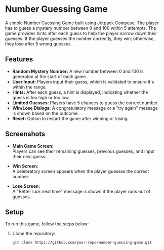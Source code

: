 # Number Guessing Game

A simple Number Guessing Game built using Jetpack Compose. The player has to guess a mystery number between 0 and 100 within 5 attempts. The game provides hints after each guess to help the player narrow down their guesses. If the player guesses the number correctly, they win; otherwise, they lose after 5 wrong guesses.

## Features

- **Random Mystery Number:** A new number between 0 and 100 is generated at the start of each game.
- **User Input:** Players input their guess, which is validated to ensure it's within the range.
- **Hints:** After each guess, a hint is displayed, indicating whether the guess is too high or too low.
- **Limited Guesses:** Players have 5 chances to guess the correct number.
- **Win/Lose Dialogs:** A congratulatory message or a "try again" message is shown based on the outcome.
- **Reset:** Option to restart the game after winning or losing.

## Screenshots

- **Main Game Screen:**  
  Players can see their remaining guesses, previous guesses, and input their next guess.

- **Win Screen:**  
  A celebratory screen appears when the player guesses the correct number.

- **Lose Screen:**  
  A "Better luck next time" message is shown if the player runs out of guesses.

## Setup

To run this game, follow the steps below:

1. Clone the repository:
   ```bash
   git clone https://github.com/your-repo/number-guessing-game.git
